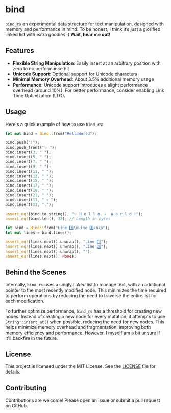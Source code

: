 # bind

`bind_rs` an experimental data structure for text manipulation, designed with memory and performance in mind. To be honest, I think it’s just a glorified linked list with extra goodies :) **Wait, hear me out!**

## Features

- **Flexible String Manipulation**: Easily insert at an arbitrary position with zero to no performance hit
- **Unicode Support**: Optional support for Unicode characters
- **Minimal Memory Overhead**: About 3.5% additional memory usage
- **Performance**: Unicode support introduces a slight performance overhead (around 10%). For better performance, consider enabling Link Time Optimization (LTO).

## Usage

Here's a quick example of how to use `bind_rs`:

```rust
let mut bind = Bind::from("HelloWorld");

bind.push("!");
bind.push_front("✨ ");
bind.insert(3, " ");
bind.insert(5, " ");
bind.insert(7, " ");
bind.insert(9, " ");
bind.insert(11, " ");
bind.insert(13, " ");
bind.insert(15, " ");
bind.insert(17, " ");
bind.insert(19, " ");
bind.insert(21, " ");
bind.insert(11, " 💀 ");
bind.insert(11, ".");

assert_eq!(bind.to_string(), "✨ H e l l o. 💀  W o r l d !");
assert_eq!(bind.len(), 32); // Length in bytes

let bind = Bind::from("Line 1️⃣\nLine 2️⃣\n\n");
let mut lines = bind.lines();

assert_eq!(lines.next().unwrap(), "Line 1️⃣");
assert_eq!(lines.next().unwrap(), "Line 2️⃣");
assert_eq!(lines.next().unwrap(), "");
assert_eq!(lines.next(), None);
```

## Behind the Scenes

Internally, `bind_rs` uses a singly linked list to manage text, with an additional pointer to the most recently modified node. This minimizes the time required to perform operations by reducing the need to traverse the entire list for each modification.

To further optimize performance, `bind_rs` has a threshold for creating new nodes. Instead of creating a new node for every mutation, it attempts to use `String::insert_at()` when possible, reducing the need for new nodes. This helps minimize memory overhead and fragmentation, improving both memory efficiency and performance. However, I myself am a bit unsure if it'll backfire in the future.

## License

This project is licensed under the MIT License. See the [LICENSE](LICENSE) file for details.

## Contributing

Contributions are welcome! Please open an issue or submit a pull request on GitHub.